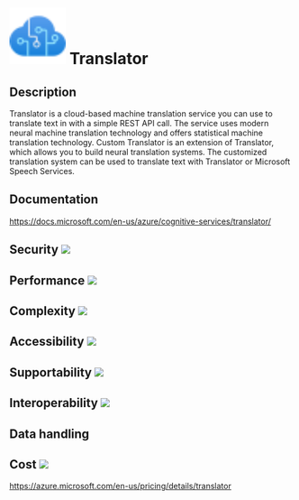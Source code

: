# <img src ="../img/Translator.svg" width=100 /> Translator                 



## Description										
Translator is a cloud-based machine translation service you can use to translate text in with a simple REST API call. The service uses modern neural machine translation technology and offers statistical machine translation technology. Custom Translator is an extension of Translator, which allows you to build neural translation systems. The customized translation system can be used to translate text with Translator or Microsoft Speech Services.



## Documentation
https://docs.microsoft.com/en-us/azure/cognitive-services/translator/


## Security		<img src="../img/star.png" width=100 />  



## Performance		<img src="../img/star.png" width=100 />


	
## Complexity		<img src="../img/star.png" width=100 />



## Accessibility		<img src="../img/star.png" width=100 />



## Supportability		<img src="../img/star.png" width=100 />



## Interoperability		<img src="../img/star.png" width=100 />



## Data handling



## Cost 		<img src="../img/star.png" width=100 />

https://azure.microsoft.com/en-us/pricing/details/translator




